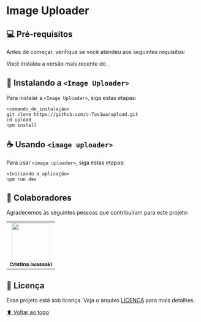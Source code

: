 # Image Uploader


## 💻 Pré-requisitos

Antes de começar, verifique se você atendeu aos seguintes requisitos:

Você instalou a versão mais recente do <Node>.


## 🚀 Instalando a `<Image Uploader>`

Para instalar a `<Image Uploader>`, siga estas etapas:

```
<comando_de_instalação>
git clone https://github.com/c-Tos1wa/upload.git
cd upload
npm install
```

## ☕ Usando `<image uploader>`

Para usar `<image uploader>`, siga estas etapas:

```
<Iniciando a aplicação>
npm run dev
```


## 🤝 Colaboradores

Agradecemos às seguintes pessoas que contribuíram para este projeto:

<table>
  <tr>
     <td align="center">
      <a href="https://github.com/c-Tos1wa">
        <img src="https://avatars.githubusercontent.com/u/81439003?v=4" width="100px;" /><br>
        <sub>
          <b>Cristina Iwassaki</b>
        </sub>
      </a>
    </td>
</table>

## 📝 Licença

Esse projeto está sob licença. Veja o arquivo [LICENÇA](LICENSE.md) para mais detalhes.

[⬆ Voltar ao topo](#image_uploader)<br>

